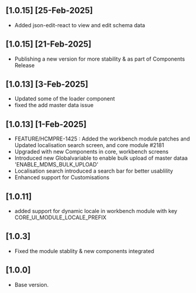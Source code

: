 ## [1.0.15]  [25-Feb-2025]
- Added json-edit-react to view and edit schema data

## [1.0.15]  [21-Feb-2025]
- Publishing a new version for more stability & as part of Components Release

## [1.0.13]  [3-Feb-2025]
- Updated some of the loader component
- fixed the add master data issue

## [1.0.13]  [1-Feb-2025]
- FEATURE/HCMPRE-1425 : Added the workbench module patches and Updated localisation search screen, and core module #2181
- Upgraded with new Components in core, workbench screens
- Introduced new Globalvariable to enable bulk upload of master dataa 'ENABLE_MDMS_BULK_UPLOAD'
- Localisation search introduced a search bar for better usablility
- Enhanced support for Customisations

## [1.0.11]
- added support for dynamic locale in workbench module with key CORE_UI_MODULE_LOCALE_PREFIX

## [1.0.3]
- Fixed the module stablity & new components integrated

## [1.0.0]
- Base version.
